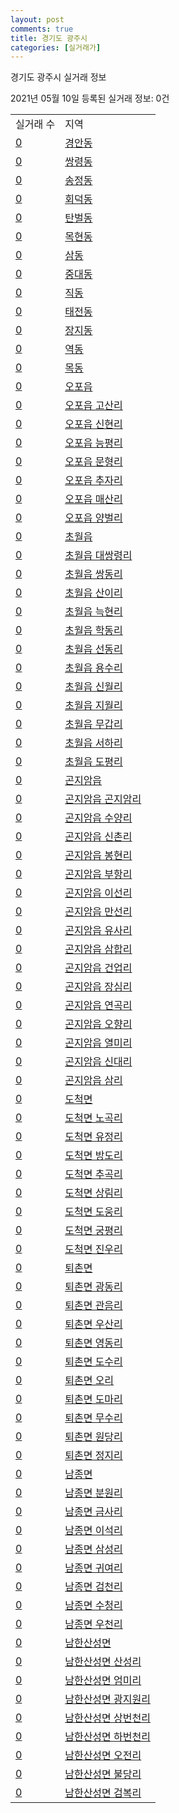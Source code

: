 ```yaml
---
layout: post
comments: true
title: 경기도 광주시
categories: [실거래가]
---
```


경기도 광주시 실거래 정보

2021년 05월 10일 등록된 실거래 정보: 0건


<table>
  <tr>
    <td>실거래 수</td>
    <td>지역</td>
  </tr>

  
  <tr>
    <td><a href="4161010100.html">0</a></td>
    <td><a href="4161010100.html">경안동</a></td>
  </tr>
    

  <tr>
    <td><a href="4161010200.html">0</a></td>
    <td><a href="4161010200.html">쌍령동</a></td>
  </tr>
    

  <tr>
    <td><a href="4161010300.html">0</a></td>
    <td><a href="4161010300.html">송정동</a></td>
  </tr>
    

  <tr>
    <td><a href="4161010400.html">0</a></td>
    <td><a href="4161010400.html">회덕동</a></td>
  </tr>
    

  <tr>
    <td><a href="4161010500.html">0</a></td>
    <td><a href="4161010500.html">탄벌동</a></td>
  </tr>
    

  <tr>
    <td><a href="4161010600.html">0</a></td>
    <td><a href="4161010600.html">목현동</a></td>
  </tr>
    

  <tr>
    <td><a href="4161010700.html">0</a></td>
    <td><a href="4161010700.html">삼동</a></td>
  </tr>
    

  <tr>
    <td><a href="4161010800.html">0</a></td>
    <td><a href="4161010800.html">중대동</a></td>
  </tr>
    

  <tr>
    <td><a href="4161010900.html">0</a></td>
    <td><a href="4161010900.html">직동</a></td>
  </tr>
    

  <tr>
    <td><a href="4161011000.html">0</a></td>
    <td><a href="4161011000.html">태전동</a></td>
  </tr>
    

  <tr>
    <td><a href="4161011100.html">0</a></td>
    <td><a href="4161011100.html">장지동</a></td>
  </tr>
    

  <tr>
    <td><a href="4161011200.html">0</a></td>
    <td><a href="4161011200.html">역동</a></td>
  </tr>
    

  <tr>
    <td><a href="4161011300.html">0</a></td>
    <td><a href="4161011300.html">목동</a></td>
  </tr>
    

  <tr>
    <td><a href="4161025000.html">0</a></td>
    <td><a href="4161025000.html">오포읍</a></td>
  </tr>
    

  <tr>
    <td><a href="4161025021.html">0</a></td>
    <td><a href="4161025021.html">오포읍 고산리</a></td>
  </tr>
    

  <tr>
    <td><a href="4161025022.html">0</a></td>
    <td><a href="4161025022.html">오포읍 신현리</a></td>
  </tr>
    

  <tr>
    <td><a href="4161025023.html">0</a></td>
    <td><a href="4161025023.html">오포읍 능평리</a></td>
  </tr>
    

  <tr>
    <td><a href="4161025024.html">0</a></td>
    <td><a href="4161025024.html">오포읍 문형리</a></td>
  </tr>
    

  <tr>
    <td><a href="4161025025.html">0</a></td>
    <td><a href="4161025025.html">오포읍 추자리</a></td>
  </tr>
    

  <tr>
    <td><a href="4161025026.html">0</a></td>
    <td><a href="4161025026.html">오포읍 매산리</a></td>
  </tr>
    

  <tr>
    <td><a href="4161025027.html">0</a></td>
    <td><a href="4161025027.html">오포읍 양벌리</a></td>
  </tr>
    

  <tr>
    <td><a href="4161025300.html">0</a></td>
    <td><a href="4161025300.html">초월읍</a></td>
  </tr>
    

  <tr>
    <td><a href="4161025321.html">0</a></td>
    <td><a href="4161025321.html">초월읍 대쌍령리</a></td>
  </tr>
    

  <tr>
    <td><a href="4161025322.html">0</a></td>
    <td><a href="4161025322.html">초월읍 쌍동리</a></td>
  </tr>
    

  <tr>
    <td><a href="4161025323.html">0</a></td>
    <td><a href="4161025323.html">초월읍 산이리</a></td>
  </tr>
    

  <tr>
    <td><a href="4161025324.html">0</a></td>
    <td><a href="4161025324.html">초월읍 늑현리</a></td>
  </tr>
    

  <tr>
    <td><a href="4161025325.html">0</a></td>
    <td><a href="4161025325.html">초월읍 학동리</a></td>
  </tr>
    

  <tr>
    <td><a href="4161025326.html">0</a></td>
    <td><a href="4161025326.html">초월읍 선동리</a></td>
  </tr>
    

  <tr>
    <td><a href="4161025327.html">0</a></td>
    <td><a href="4161025327.html">초월읍 용수리</a></td>
  </tr>
    

  <tr>
    <td><a href="4161025328.html">0</a></td>
    <td><a href="4161025328.html">초월읍 신월리</a></td>
  </tr>
    

  <tr>
    <td><a href="4161025329.html">0</a></td>
    <td><a href="4161025329.html">초월읍 지월리</a></td>
  </tr>
    

  <tr>
    <td><a href="4161025330.html">0</a></td>
    <td><a href="4161025330.html">초월읍 무갑리</a></td>
  </tr>
    

  <tr>
    <td><a href="4161025331.html">0</a></td>
    <td><a href="4161025331.html">초월읍 서하리</a></td>
  </tr>
    

  <tr>
    <td><a href="4161025332.html">0</a></td>
    <td><a href="4161025332.html">초월읍 도평리</a></td>
  </tr>
    

  <tr>
    <td><a href="4161025900.html">0</a></td>
    <td><a href="4161025900.html">곤지암읍</a></td>
  </tr>
    

  <tr>
    <td><a href="4161025921.html">0</a></td>
    <td><a href="4161025921.html">곤지암읍 곤지암리</a></td>
  </tr>
    

  <tr>
    <td><a href="4161025922.html">0</a></td>
    <td><a href="4161025922.html">곤지암읍 수양리</a></td>
  </tr>
    

  <tr>
    <td><a href="4161025923.html">0</a></td>
    <td><a href="4161025923.html">곤지암읍 신촌리</a></td>
  </tr>
    

  <tr>
    <td><a href="4161025924.html">0</a></td>
    <td><a href="4161025924.html">곤지암읍 봉현리</a></td>
  </tr>
    

  <tr>
    <td><a href="4161025925.html">0</a></td>
    <td><a href="4161025925.html">곤지암읍 부항리</a></td>
  </tr>
    

  <tr>
    <td><a href="4161025926.html">0</a></td>
    <td><a href="4161025926.html">곤지암읍 이선리</a></td>
  </tr>
    

  <tr>
    <td><a href="4161025927.html">0</a></td>
    <td><a href="4161025927.html">곤지암읍 만선리</a></td>
  </tr>
    

  <tr>
    <td><a href="4161025928.html">0</a></td>
    <td><a href="4161025928.html">곤지암읍 유사리</a></td>
  </tr>
    

  <tr>
    <td><a href="4161025929.html">0</a></td>
    <td><a href="4161025929.html">곤지암읍 삼합리</a></td>
  </tr>
    

  <tr>
    <td><a href="4161025930.html">0</a></td>
    <td><a href="4161025930.html">곤지암읍 건업리</a></td>
  </tr>
    

  <tr>
    <td><a href="4161025931.html">0</a></td>
    <td><a href="4161025931.html">곤지암읍 장심리</a></td>
  </tr>
    

  <tr>
    <td><a href="4161025932.html">0</a></td>
    <td><a href="4161025932.html">곤지암읍 연곡리</a></td>
  </tr>
    

  <tr>
    <td><a href="4161025933.html">0</a></td>
    <td><a href="4161025933.html">곤지암읍 오향리</a></td>
  </tr>
    

  <tr>
    <td><a href="4161025934.html">0</a></td>
    <td><a href="4161025934.html">곤지암읍 열미리</a></td>
  </tr>
    

  <tr>
    <td><a href="4161025935.html">0</a></td>
    <td><a href="4161025935.html">곤지암읍 신대리</a></td>
  </tr>
    

  <tr>
    <td><a href="4161025936.html">0</a></td>
    <td><a href="4161025936.html">곤지암읍 삼리</a></td>
  </tr>
    

  <tr>
    <td><a href="4161033000.html">0</a></td>
    <td><a href="4161033000.html">도척면</a></td>
  </tr>
    

  <tr>
    <td><a href="4161033021.html">0</a></td>
    <td><a href="4161033021.html">도척면 노곡리</a></td>
  </tr>
    

  <tr>
    <td><a href="4161033022.html">0</a></td>
    <td><a href="4161033022.html">도척면 유정리</a></td>
  </tr>
    

  <tr>
    <td><a href="4161033023.html">0</a></td>
    <td><a href="4161033023.html">도척면 방도리</a></td>
  </tr>
    

  <tr>
    <td><a href="4161033024.html">0</a></td>
    <td><a href="4161033024.html">도척면 추곡리</a></td>
  </tr>
    

  <tr>
    <td><a href="4161033025.html">0</a></td>
    <td><a href="4161033025.html">도척면 상림리</a></td>
  </tr>
    

  <tr>
    <td><a href="4161033026.html">0</a></td>
    <td><a href="4161033026.html">도척면 도웅리</a></td>
  </tr>
    

  <tr>
    <td><a href="4161033027.html">0</a></td>
    <td><a href="4161033027.html">도척면 궁평리</a></td>
  </tr>
    

  <tr>
    <td><a href="4161033028.html">0</a></td>
    <td><a href="4161033028.html">도척면 진우리</a></td>
  </tr>
    

  <tr>
    <td><a href="4161034000.html">0</a></td>
    <td><a href="4161034000.html">퇴촌면</a></td>
  </tr>
    

  <tr>
    <td><a href="4161034021.html">0</a></td>
    <td><a href="4161034021.html">퇴촌면 광동리</a></td>
  </tr>
    

  <tr>
    <td><a href="4161034022.html">0</a></td>
    <td><a href="4161034022.html">퇴촌면 관음리</a></td>
  </tr>
    

  <tr>
    <td><a href="4161034023.html">0</a></td>
    <td><a href="4161034023.html">퇴촌면 우산리</a></td>
  </tr>
    

  <tr>
    <td><a href="4161034024.html">0</a></td>
    <td><a href="4161034024.html">퇴촌면 영동리</a></td>
  </tr>
    

  <tr>
    <td><a href="4161034025.html">0</a></td>
    <td><a href="4161034025.html">퇴촌면 도수리</a></td>
  </tr>
    

  <tr>
    <td><a href="4161034026.html">0</a></td>
    <td><a href="4161034026.html">퇴촌면 오리</a></td>
  </tr>
    

  <tr>
    <td><a href="4161034027.html">0</a></td>
    <td><a href="4161034027.html">퇴촌면 도마리</a></td>
  </tr>
    

  <tr>
    <td><a href="4161034028.html">0</a></td>
    <td><a href="4161034028.html">퇴촌면 무수리</a></td>
  </tr>
    

  <tr>
    <td><a href="4161034029.html">0</a></td>
    <td><a href="4161034029.html">퇴촌면 원당리</a></td>
  </tr>
    

  <tr>
    <td><a href="4161034030.html">0</a></td>
    <td><a href="4161034030.html">퇴촌면 정지리</a></td>
  </tr>
    

  <tr>
    <td><a href="4161035000.html">0</a></td>
    <td><a href="4161035000.html">남종면</a></td>
  </tr>
    

  <tr>
    <td><a href="4161035021.html">0</a></td>
    <td><a href="4161035021.html">남종면 분원리</a></td>
  </tr>
    

  <tr>
    <td><a href="4161035022.html">0</a></td>
    <td><a href="4161035022.html">남종면 금사리</a></td>
  </tr>
    

  <tr>
    <td><a href="4161035023.html">0</a></td>
    <td><a href="4161035023.html">남종면 이석리</a></td>
  </tr>
    

  <tr>
    <td><a href="4161035024.html">0</a></td>
    <td><a href="4161035024.html">남종면 삼성리</a></td>
  </tr>
    

  <tr>
    <td><a href="4161035025.html">0</a></td>
    <td><a href="4161035025.html">남종면 귀여리</a></td>
  </tr>
    

  <tr>
    <td><a href="4161035026.html">0</a></td>
    <td><a href="4161035026.html">남종면 검천리</a></td>
  </tr>
    

  <tr>
    <td><a href="4161035027.html">0</a></td>
    <td><a href="4161035027.html">남종면 수청리</a></td>
  </tr>
    

  <tr>
    <td><a href="4161035028.html">0</a></td>
    <td><a href="4161035028.html">남종면 우천리</a></td>
  </tr>
    

  <tr>
    <td><a href="4161037000.html">0</a></td>
    <td><a href="4161037000.html">남한산성면</a></td>
  </tr>
    

  <tr>
    <td><a href="4161037021.html">0</a></td>
    <td><a href="4161037021.html">남한산성면 산성리</a></td>
  </tr>
    

  <tr>
    <td><a href="4161037022.html">0</a></td>
    <td><a href="4161037022.html">남한산성면 엄미리</a></td>
  </tr>
    

  <tr>
    <td><a href="4161037023.html">0</a></td>
    <td><a href="4161037023.html">남한산성면 광지원리</a></td>
  </tr>
    

  <tr>
    <td><a href="4161037024.html">0</a></td>
    <td><a href="4161037024.html">남한산성면 상번천리</a></td>
  </tr>
    

  <tr>
    <td><a href="4161037025.html">0</a></td>
    <td><a href="4161037025.html">남한산성면 하번천리</a></td>
  </tr>
    

  <tr>
    <td><a href="4161037026.html">0</a></td>
    <td><a href="4161037026.html">남한산성면 오전리</a></td>
  </tr>
    

  <tr>
    <td><a href="4161037027.html">0</a></td>
    <td><a href="4161037027.html">남한산성면 불당리</a></td>
  </tr>
    

  <tr>
    <td><a href="4161037028.html">0</a></td>
    <td><a href="4161037028.html">남한산성면 검복리</a></td>
  </tr>
    


</table>
    